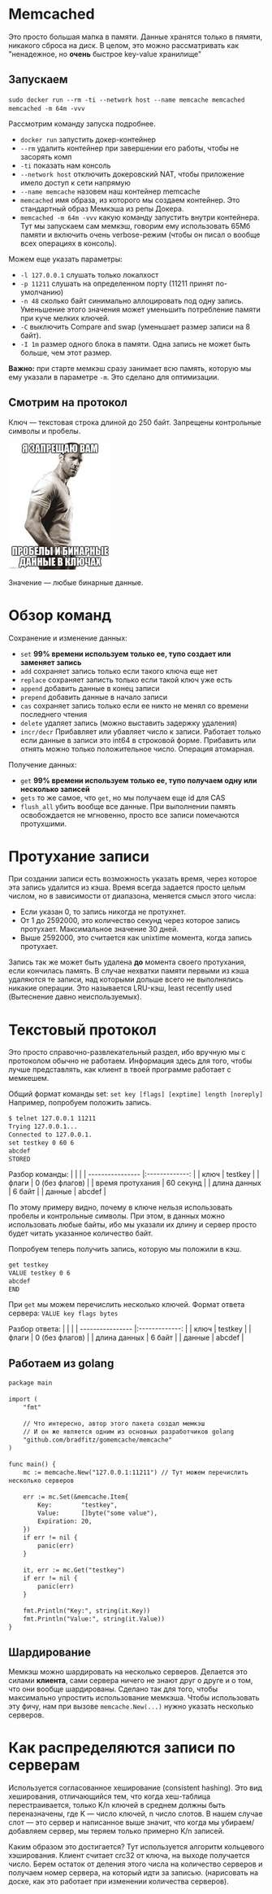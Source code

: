 # Memcached

Это просто большая мапка в памяти.
Данные хранятся только в пямяти, никакого сброса на диск.
В целом, это можно рассматривать как "ненадежное, но **очень** быстрое key-value хранилище"

## Запускаем

`sudo docker run --rm -ti --network host --name memcache memcached memcached -m 64m -vvv`

Рассмотрим команду запуска подробнее.
- `docker run` запустить докер-контейнер
- `--rm` удалить контейнер при завершении его работы, чтобы не засорять комп
- `-ti` показать нам консоль
- `--network host` отключить докеровский NAT, чтобы приложение имело доступ к сети напрямую
- `--name memcache` назовем наш контейнер memcache
- `memcached` имя образа, из которого мы создаем контейнер. Это стандартный образ Мемкэша из репы Докера.
- `memcached -m 64m -vvv` какую команду запустить внутри контейнера. Тут мы запускаем сам мемкэш, говорим ему использовать 65Мб памяти и включить очень verbose-режим (чтобы он писал о вообще всех операциях в консоль).

Можем еще указать параметры:
- `-l 127.0.0.1` слушать только локалхост
- `-p 11211` слушать на определенном порту (11211 принят по-умолчанию)
- `-n 48` сколько байт синимально аллоцировать под одну запись. Уменьшение этого значения может уменьшить потребление памяти при куче мелких ключей.
- `-C` выключить Compare and swap (уменьшает размер записи на 8 байт).
- `-I 1m` размер одного блока в памяти. Одна запись не может быть больше, чем этот размер.

**Важно:** при старте мемкэш сразу занимает всю память, которую мы ему указали в параметре `-m`. Это сделано для оптимизации.

## Смотрим на протокол

Ключ — текстовая строка длиной до 250 байт. Запрещены контрольные символы и пробелы.

![Джейсон запрещает нам](images/jason.jpg)

Значение — любые бинарные данные.

# Обзор команд

Сохранение и изменение данных:
- `set` **99% времени используем только ее, тупо создает или заменяет запись**
- `add` сохраняет запись только если такого ключа еще нет
- `replace` сохраняет записть только если такой ключ уже есть
- `append` добавить данные в конец записи
- `prepend` добавить данные в начало записи
- `cas` сохраняет запись только если ее никто не менял со времени последнего чтения
- `delete` удаляет запись (можно выставить задержку удаления)
- `incr/decr` Прибавляет или убавляет число к записи. Работает только если данные в записи это int64 в строковой форме. Прибавить или отнять можно только положительное число. Операция атомарная.

Получение данных:
- `get` **99% времени используем только ее, тупо получаем одну или несколько записей**
- `gets` то же самое, что `get`, но мы получаем еще id для CAS
- `flush_all` убить вообще все данные. При выполнении память освобождается не мгновенно, просто все записи помечаются протухшими.

# Протухание записи

При создании записи есть возможность указать время, через которое эта запись удалится из кэша.
Время всегда задается просто целым числом, но в зависимости от диапазона, меняется смысл этого числа:
- Если указан 0, то запись никогда не протухнет.
- От 1 до 2592000, это количество секунд через которое запись протухает. Максимальное значение 30 дней.
- Выше 2592000, это считается как unixtime момента, когда запись протухает.

Запись так же может быть удалена **до** момента своего протухания, если кончилась память.
В случае нехватки памяти первыми из кэша удаляются те записи, над которыми дольше всего не выполнялись никакие операции. Это называется LRU-кэш, least recently used (Вытеснение давно неиспользуемых).

# Текстовый протокол

Это просто справочно-развлекательный раздел, ибо вручную мы с протоколом обычно не работаем.
Информация здесь для того, чтобы лучше представлять, как клиент в твоей программе работает с мемкешем.

Общий формат команды set: `set key [flags] [exptime] length [noreply]`
Например, попробуем положить запись.
```
$ telnet 127.0.0.1 11211
Trying 127.0.0.1...
Connected to 127.0.0.1.
set testkey 0 60 6
abcdef
STORED
```
Разбор команды:
|                  |                |
| ---------------- |:-------------: |
| ключ             | testkey        |
| флаги            | 0 (без флагов) |
| время протухания | 60 секунд      |
| длина данных     | 6 байт         |
| данные           | abcdef         |

По этому примеру видно, почему в ключе нельзя использовать пробелы и контрольные символы.
При этом, в данных можно использовать любые байты, ибо мы указали их длину и сервер просто будет читать указанное количество байт.

Попробуем теперь получить запись, которую мы положили в кэш.
```
get testkey
VALUE testkey 0 6
abcdef
END
```

При `get` мы можем перечислить несколько ключей.
Формат ответа сервера: `VALUE key flags bytes`

Разбор ответа:
|                  |                |
| ---------------- |:-------------: |
| ключ             | testkey        |
| флаги            | 0 (без флагов) |
| длина данных     | 6 байт         |
| данные           | abcdef         |

## Работаем из golang

```golang
package main

import (
	"fmt"

    // Что интересно, автор этого пакета создал мемкэш
    // И он же является одним из основных разработчиков golang
	"github.com/bradfitz/gomemcache/memcache"
)

func main() {
	mc := memcache.New("127.0.0.1:11211") // Тут можем перечислить несколько серверов

	err := mc.Set(&memcache.Item{
		Key:        "testkey",
		Value:      []byte("some value"),
		Expiration: 20,
	})
	if err != nil {
		panic(err)
	}

	it, err := mc.Get("testkey")
	if err != nil {
		panic(err)
	}

	fmt.Println("Key:", string(it.Key))
	fmt.Println("Value:", string(it.Value))
}
```

## Шардирование

Мемкэш можно шардировать на несколько серверов.
Делается это силами **клиента**, сами сервера ничего не знают друг о друге и о том, что они вообще шардированы.
Сделано так для того, чтобы максимально упростить использование мемкэша.
Чтобы использовать эту фичу, нам при вызове `memcache.New(...)` нужно указать несколько серверов.

# Как распределяются записи по серверам

Используется согласованное хеширование (consistent hashing).
Это вид хеширования, отличающийся тем, что когда хеш-таблица перестраивается, только K/n ключей в среднем должны быть переназначены, где K — число ключей, n число слотов.
В нашем случае слот — это сервер и написанное выше значит, что когда мы убираем/добавляем сервер, мы теряем только примерно K/n записей.

Каким образом это достигается? Тут используется алгоритм кольцевого хэширования.
Клиент считает crc32 от ключа, на выходе получается число. Берем остаток от деления этого числа на количество серверов и получаем номер сервера, на который идти за записью.
(нарисовать на доске, как это работает при изменении количества серверов).
